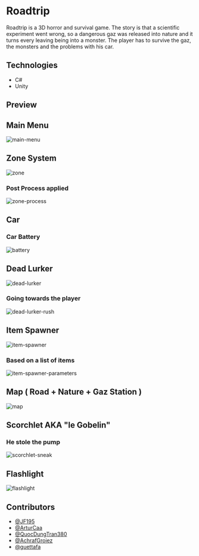 # Roadtrip

Roadtrip is a 3D horror and survival game. The story is that a scientific experiment went wrong, so a dangerous gaz was released into nature and it turns every leaving being into a monster. The player has to survive the gaz, the monsters and the problems with his car.

## Technologies

- C#
- Unity

## Preview

## Main Menu

![main-menu](https://github.com/user-attachments/assets/6af9773b-db33-4fb4-8a0e-75de854260d6)

## Zone System

![zone](https://github.com/user-attachments/assets/e9c2de66-ec14-498f-9edd-bd31c880419d)

### Post Process applied

![zone-process](https://github.com/user-attachments/assets/7de44eab-eb5c-4fc7-a983-6ba4811c6384)

## Car

### Car Battery

![battery](https://github.com/user-attachments/assets/60ed04b3-c890-4148-938b-3bdbebccca39)

## Dead Lurker

![dead-lurker](https://github.com/user-attachments/assets/88af9b40-15dc-4f1f-9ab0-1bed3d4550a6)

### Going towards the player

![dead-lurker-rush](https://github.com/user-attachments/assets/b0df7c85-55ac-4674-8d8b-47a1db133486)

## Item Spawner

![item-spawner](https://github.com/user-attachments/assets/19a97dfb-f9ab-4618-b900-05205346fce5)

### Based on a list of items

![item-spawner-parameters](https://github.com/user-attachments/assets/520aaa4f-daf2-4412-9840-6261cb9ecb44)

## Map ( Road + Nature + Gaz Station )

![map](https://github.com/user-attachments/assets/f5046458-08b1-41ca-95c7-ea993d915c0b)

## Scorchlet AKA "le Gobelin"

### He stole the pump

![scorchlet-sneak](https://github.com/user-attachments/assets/51cd9c0b-e4f5-4e3a-a34e-04518eb40947)

## Flashlight

![flashlight](https://github.com/user-attachments/assets/27bd0bb7-26c8-449d-919d-69ea7e433963)

## Contributors

- [@JF195](https://github.com/JF195)
- [@ArturCaa](https://github.com/ArturCaa)
- [@QuocDungTran380](https://github.com/QuocDungTran380)
- [@AchrafGroiez](https://github.com/AchrafGroiez)
- [@guettafa](https://github.com/guettafa)
